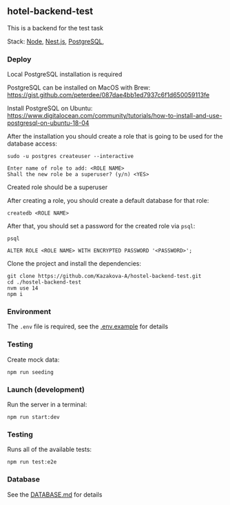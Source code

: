 ## hotel-backend-test

This is a backend for the test task

Stack: [Node](https://nodejs.org/en/), [Nest.js](https://nestjs.com/), [PostgreSQL](https://www.postgresql.org/), 

### Deploy

Local PostgreSQL installation is required

PostgreSQL can be installed on MacOS with Brew:
https://gist.github.com/peterdee/087dae4bb1ed7937c6f1d650059113fe

Install PostgreSQL on Ubuntu:
https://www.digitalocean.com/community/tutorials/how-to-install-and-use-postgresql-on-ubuntu-18-04

After the installation you should create a role that is going to be used for the database access:

```shell script
sudo -u postgres createuser --interactive

Enter name of role to add: <ROLE NAME>
Shall the new role be a superuser? (y/n) <YES>
```

Created role should be a superuser

After creating a role, you should create a default database for that role:

```shell script
createdb <ROLE NAME>
```

After that, you should set a password for the created role via `psql`:

```shell script
psql

ALTER ROLE <ROLE NAME> WITH ENCRYPTED PASSWORD '<PASSWORD>';
```

Clone the project and install the dependencies:

```shell script
git clone https://github.com/Kazakova-A/hostel-backend-test.git
cd ./hostel-backend-test
nvm use 14
npm i
```

### Environment

The `.env` file is required, see the [.env.example](.env.example) for details

### Testing

Create mock data:

```shell script
npm run seeding
```

### Launch (development)
Run the server in a terminal:

```shell script
npm run start:dev
```

### Testing

Runs all of the available tests:

```shell script
npm run test:e2e
```

### Database

See the [DATABASE.md](DATABASE.md) for details
